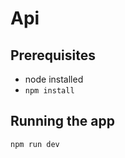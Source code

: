 # Api

## Prerequisites

- node installed
- `npm install`

## Running the app

```bash
npm run dev
```
